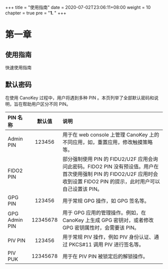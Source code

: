 +++
title = "使用指南"
date = 2020-07-02T23:06:11+08:00
weight = 10
chapter = true
pre = "<b>1. </b>"
+++

# 第一章

## 使用指南

快速使用指南

## 默认密码

在使用 CanoKey 过程中，用户将遇到多种 PIN 。本页列举了全部默认密码和说明，旨在帮助用户区分不同 PIN。


| PIN 名称 | 默认值        | 说明        |
| :------- | :-----------: | :---------- |
| Admin PIN | 123456| 用于在 web console 上管理 CanoKey 上的不同应用，如，重置应用，修改触摸策略等。 |
| FIDO2 PIN |  | 部分强制使用 PIN 的 FIDU2/U2F 应用会询问此密码。FIDO2 PIN 没有预设值。用户在首次使用强制 PIN 的 FIDO2/U2F 应用时会收到设置 FIDO2 PIN 的提示，此时用户可以自己设置该 PIN。 |
| GPG PIN | 123456 | 用于常规 GPG 操作，如 GPG 签名等。 |
| GPG Admin PIN | 12345678 | 用于 GPG 应用的管理操作。例如，在 CanoKey 上生成 GPG 密钥对，或者修改 GPG 密钥属性时，会需要该 PIN。 |
| PIV PIN | 123456 | 用于常规 PIV 操作，例如 PIV 身份认证、通过 PKCS#11 调用 PIV 进行签名等。 |
| PIV PUK | 12345678 | 用于在 PIV PIN 被锁定后的解锁操作。 |

